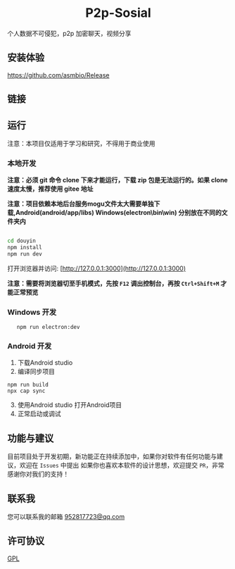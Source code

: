 <h1 align="center">
  P2p-Sosial
</h1>

个人数据不可侵犯，p2p 加密聊天，视频分享

## 安装体验

https://github.com/asmbio/Release

## 链接


## 运行
注意：本项目仅适用于学习和研究，不得用于商业使用

### 本地开发
**注意：必须 git 命令 clone 下来才能运行，下载 zip 包是无法运行的。如果 clone 速度太慢，推荐使用 gitee 地址** 

**注意：项目依赖本地后台服务mogu文件太大需要单独下载,Android(android/app/libs) Windows(electron\bin\win) 分别放在不同的文件夹内**

```bash

cd douyin
npm install
npm run dev
```

打开浏览器并访问: [http://127.0.0.1:3000](http://127.0.0.1:3000)

**注意：需要将浏览器切至手机模式，先按 `F12` 调出控制台，再按 `Ctrl+Shift+M` 才能正常预览**

### Windows 开发

```
   npm run electron:dev
```

### Android 开发

1. 下载Android studio
2. 编译同步项目
```
npm run build
npx cap sync 

```
3. 使用Android studio 打开Android项目
4. 正常启动或调试


## 功能与建议

目前项目处于开发初期，新功能正在持续添加中，如果你对软件有任何功能与建议，欢迎在 `Issues` 中提出
如果你也喜欢本软件的设计思想，欢迎提交 `PR`，非常感谢你对我们的支持！

## 联系我

您可以联系我的邮箱 <a href="mailto:952817723@qq.com">952817723@qq.com</a>


## 许可协议

[GPL](LICENSE)
